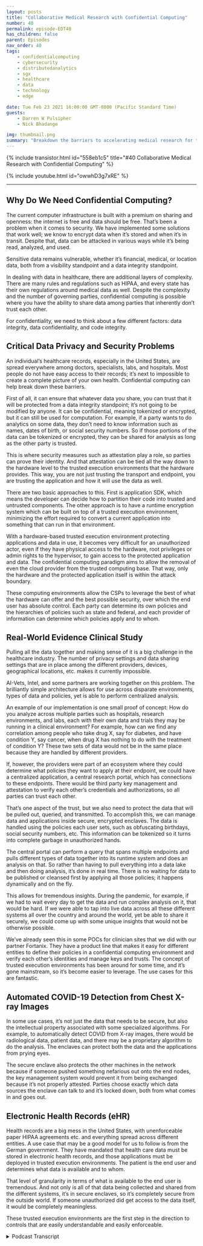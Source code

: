 ```yaml
---
layout: posts
title: "Collaborative Medical Research with Confidential Computing"
number: 40
permalink: episode-EDT40
has_children: false
parent: Episodes
nav_order: 40
tags:
    - confidentialcomputing
    - cybersecurity
    - distributedanalytics
    - sgx
    - healthcare
    - data
    - technology
    - edge

date: Tue Feb 23 2021 16:00:00 GMT-0800 (Pacific Standard Time)
guests:
    - Darren W Pulsipher
    - Nick Bhadange

img: thumbnail.png
summary: "Breakdown the barriers to accelerating medical research for the cure to cancer with confidential computing. Nick Bhadange, Technology Specialist, AI-Vets and Darren Pulsipher, Chief Solution Architect, Public Sector, Intel, discuss the need for confidential computing in healthcare and the potential benefits through use cases."
---
```


{% include transistor.html id="558eb1c5" title="#40 Collaborative Medical Research with Confidential Computing" %}

{% include youtube.html id="owwhD3g7xRE" %}

---

## Why Do We Need Confidential Computing?

The current computer infrastructure is built with a premium on sharing and openness: the internet is free and data should be free. That’s been a problem when it comes to security. We have implemented some solutions that work well; we know to encrypt data when it’s stored and when it’s in transit.  Despite that, data can be attacked in various ways while it’s being read, analyzed, and used.

Sensitive data remains vulnerable, whether it’s financial, medical, or location data, both from a visibility standpoint and a data integrity standpoint.

In dealing with data in healthcare, there are additional layers of complexity. There are many rules and regulations such as HIPAA, and every state has their own regulations around medical data as well. Despite the complexity and the number of governing parties, confidential computing is possible where you have the ability to share data among parties that inherently don’t trust each other.

For confidentiality, we need to think about a few different factors: data integrity, data confidentiality, and code integrity.

## Critical Data Privacy and Security Problems

An individual’s healthcare records, especially in the United States, are spread everywhere among doctors, specialists, labs, and hospitals. Most people do not have easy access to their records; it’s next to impossible to create a complete picture of your own health. Confidential computing can help break down these barriers.

First of all, it can ensure that whatever data you share, you can trust that it will be protected from a data integrity standpoint; it’s not going to be modified by anyone. It can be confidential, meaning tokenized or encrypted, but it can still be used for computation. For example, if a party wants to do analytics on some data, they don’t need to know information such as names, dates of birth, or social security numbers. So if those portions of the data can be tokenized or encrypted, they can be shared for analysis as long as the other party is trusted.

This is where security measures such as attestation play a role, so parties can prove their identity. And that attestation can be tied all the way down to the hardware level to the trusted execution environments that the hardware provides. This way, you are not just trusting the transport and endpoint, you are trusting the application and how it will use the data as well.

There are two basic approaches to this. First is application SDK, which means the developer can decide how to partition their code into trusted and untrusted components. The other approach is to have a runtime encryption system which can be built on top of a trusted execution environment, minimizing the effort required to convert a current application into something that can run in that environment.

With a hardware-based trusted execution environment protecting applications and data in use, it becomes very difficult for an unauthorized actor, even if they have physical access to the hardware, root privileges or admin rights to the hypervisor, to gain access to the protected application and data. The confidential computing paradigm aims to allow the removal of even the cloud provider from the trusted computing base. That way, only the hardware and the protected application itself is within the attack boundary.

These computing environments allow the CSPs to leverage the best of what the hardware can offer and the best possible security, over which the end user has absolute control. Each party can determine its own policies and the hierarchies of policies such as state and federal, and each provider of information can determine which policies apply and to whom.

## Real-World Evidence Clinical Study

Pulling all the data together and making sense of it is a big challenge in the healthcare industry. The number of privacy settings and data sharing settings that are in place among the different providers, devices, geographical locations, etc. makes it currently impossible.

AI-Vets, Intel, and some partners are working together on this problem. The brilliantly simple architecture allows for use across disparate environments, types of data and policies, yet is able to perform centralized analysis.

An example of our implementation is one small proof of concept: How do you analyze across multiple parties such as hospitals, research environments, and labs, each with their own data and trials they may be running in a clinical environment? For example, how can we find any correlation among people who take drug X, say for diabetes, and have condition Y, say cancer, when drug X has nothing to do with the treatment of condition Y? These two sets of data would not be in the same place because they are handled by different providers.

If, however, the providers were part of an ecosystem where they could determine what policies they want to apply at their endpoint, we could have a centralized application, a central research portal, which has connections to these endpoints. There would be third party key management and attestation to verify each other’s credentials and authorizations, so all parties can trust each other.

That’s one aspect of the trust, but we also need to protect the data that will be pulled out, queried, and transmitted. To accomplish this, we can manage data and applications inside secure, encrypted enclaves. The data is handled using the policies each user sets, such as obfuscating birthdays, social security numbers, etc. This information can be tokenized so it turns into complete garbage in unauthorized hands.

The central portal can perform a query that spans multiple endpoints and pulls different types of data together into its runtime system and does an analysis on that. So rather than having to pull everything into a data lake and then doing analysis, it’s done in real time. There is no waiting for data to be published or cleansed first by applying all those policies; it happens dynamically and on the fly.

This allows for tremendous insights. During the pandemic, for example, if we had to wait every day to get the data and run complex analysis on it, that would be hard. If we were able to tap into live data across all these different systems all over the country and around the world, yet be able to share it securely, we could come up with some unique insights that would not be otherwise possible.

We’ve already seen this in some POCs for clinician sites that we did with our partner Fortanix. They have a product line that makes it easy for different entities to define their policies in a confidential computing environment and verify each other’s identities and manage keys and trusts. The concept of trusted execution environments has been around for some time, and it’s gone mainstream, so it’s become easier to leverage. The use cases for this are fantastic.

## Automated COVID-19 Detection from Chest X-ray Images

In some use cases, it’s not just the data that needs to be secure, but also the intellectual property associated with some specialized algorithms.  For example, to automatically detect COVID from X-ray images, there would be radiological data, patient data, and there may be a proprietary algorithm to do the analysis. The enclaves can protect both the data and the applications from prying eyes.

The secure enclave also protects the other machines in the network because if someone pushed something nefarious out onto the end nodes, the key management system would prevent it from being exchanged because it’s not properly attested. Parties choose exactly which data sources the enclave can talk to and it’s locked down, both from what comes in and goes out.

## Electronic Health Records (eHR)

Health records are a big mess in the United States, with unenforceable paper HIPAA agreements etc. and everything spread across different entities. A use case that may be a good model for us to follow is from the German government. They have mandated that health care data must be stored in electronic health records, and those applications must be deployed in trusted execution environments. The patient is the end user and determines what data is available and to whom.

That level of granularity in terms of what is available to the end user is tremendous. And not only is all of that data being collected and shared from the different systems, it’s in secure enclaves, so it’s completely secure from the outside world. If someone unauthorized did get access to the data itself, it would be completely meaningless.

These trusted execution environments are the first step in the direction to controls that are easily understandable and easily enforceable. 


<details>
<summary> Podcast Transcript </summary>

<p></p>

</details>
